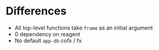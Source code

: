 # Differences

- All top-level functions take `frame` as an initial argument
- 0 dependency on reagent
- No default `app-db` cofx / fx
